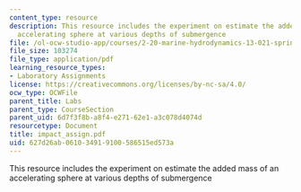 ```yaml
---
content_type: resource
description: This resource includes the experiment on estimate the added mass of an
  accelerating sphere at various depths of submergence
file: /ol-ocw-studio-app/courses/2-20-marine-hydrodynamics-13-021-spring-2005/627d26ab061034919100586515ed573a_impact_assign.pdf
file_size: 103274
file_type: application/pdf
learning_resource_types:
- Laboratory Assignments
license: https://creativecommons.org/licenses/by-nc-sa/4.0/
ocw_type: OCWFile
parent_title: Labs
parent_type: CourseSection
parent_uid: 6d7f3f8b-a8f4-e271-62e1-a3c078d4074d
resourcetype: Document
title: impact_assign.pdf
uid: 627d26ab-0610-3491-9100-586515ed573a
---
```

This resource includes the experiment on estimate the added mass of an accelerating sphere at various depths of submergence